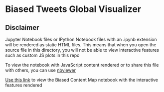 # Biased Tweets Global Visualizer

## Disclaimer

Jupyter Notebook files or IPython Notebook files with an .ipynb extension will be rendered as static HTML files. 
This means that when you open the source file in this directory, you will not be able to view interactive features such as custom JS plots in this repo

To view the notebook with JavaScript content rendered or to share this file with others, you can use [nbviewer](https://nbviewer.org/)

[Use this link](https://nbviewer.org/github/donchuru/BiasedTweets/blob/main/Biased_Content_Map.ipynb) to view the Biased Content Map notebook with the interactive features rendered

